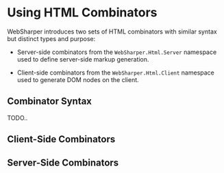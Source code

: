 # Using HTML Combinators

WebSharper introduces two sets of HTML combinators with similar syntax
but distinct types and purpose:

* Server-side combinators from the `WebSharper.Html.Server` namespace
  used to define server-side markup generation.

* Client-side combinators from the `WebSharper.Html.Client`
  namespace used to generate DOM nodes on the client.

## Combinator Syntax

TODO..

## Client-Side Combinators

## Server-Side Combinators

